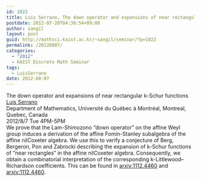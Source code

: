```yaml
---
id: 1022
title: Luis Serrano, The down operator and expansions of near rectangular k-Schur functions
postdate: 2012-07-20T04:30:54+09:00
author: sangil
layout: post
guid: http://mathsci.kaist.ac.kr/~sangil/seminar/?p=1022
permalink: /20120807/
categories:
  - "2012"
  - KAIST Discrete Math Seminar
tags:
  - LuisSerrano
date: 2012-08-07
---
```

<div class="talk">
  The down operator and expansions of near rectangular k-Schur functions
</div>

<div class="speaker">
  <a href="http://www.thales.math.uqam.ca/~serrano/">Luis Serrano</a><br /> Department of Mathematics, Université du Québec à Montréal, Montreal, Quebec, Canada
</div>

<div class="date">
  2012/8/7 Tue 4PM-5PM
</div>

<div class="abstract">
  We prove that the Lam-Shimozono &#8220;down operator&#8221; on the affine Weyl group induces a derivation of the affine Fomin-Stanley subalgebra of the affine nilCoxeter algebra. We use this to verify a conjecture of Berg, Bergeron, Pon and Zabrocki describing the expansion of k-Schur functions of &#8220;near rectangles&#8221; in the affine nilCoxeter algebra. Consequently, we obtain a combinatorial interpretation of the corresponding k-Littlewood&#8211;Richardson coefficients. This can be found in <a href="http://arxiv.org/abs/1112.4460">arxiv:1112.4460</a> and <a href="http://arxiv.org/abs/1203.4465">arxiv:1112.4460</a>.
</div>